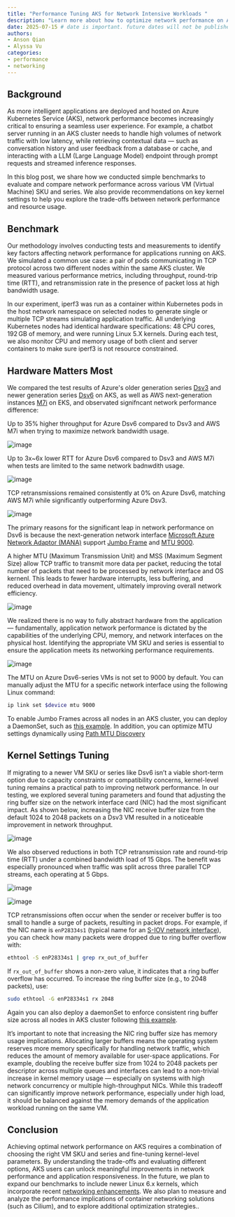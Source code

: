 ```yaml
---
title: "Performance Tuning AKS for Network Intensive Workloads "
description: "Learn more about how to optimize network performance on AKS nodes through benchmark and comparison."
date: 2025-07-15 # date is important. future dates will not be published
authors:
- Anson Qian
- Alyssa Vu
categories:
- performance
- networking
---
```


## Background

As more intelligent applications are deployed and hosted on Azure Kubernetes Service (AKS), network performance becomes increasingly critical to ensuring a seamless user experience. For example, a chatbot server running in an AKS cluster needs to handle high volumes of network traffic with low latency, while retrieving contextual data — such as conversation history and user feedback from a database or cache, and interacting with a LLM (Large Language Model) endpoint through prompt requests and streamed inference responses.

In this blog post, we share how we conducted simple benchmarks to evaluate and compare network performance across various VM (Virtual Machine) SKU and series. We also provide recommendations on key kernel settings to help you explore the trade-offs between network performance and resource usage.

## Benchmark

Our methodology involves conducting tests and measurements to identify key factors affecting network performance for applications running on AKS. We simulated a common use case: a pair of pods communicating in TCP protocol across two different nodes within the same AKS cluster. We measured various performance metrics, including throughput, round-trip time (RTT), and retransmission rate in the presence of packet loss at high bandwidth usage.

In our experiment, iperf3 was run as a container within Kubernetes pods in the host network namespace on selected nodes to generate single or multiple TCP streams simulating application traffic. All underlying Kubernetes nodes had identical hardware specifications: 48 CPU cores, 192 GB of memory, and were running Linux 5.X kernels. During each test, we also monitor CPU and memory usage of both client and server containers to make sure iperf3 is not resource constrained.

## Hardware Matters Most

We compared the test results of Azure's older generation series [Dsv3](https://learn.microsoft.com/en-us/azure/virtual-machines/sizes/general-purpose/dsv3-series?tabs=sizebasic) and newer generation series [Dsv6](https://learn.microsoft.com/en-us/azure/virtual-machines/sizes/general-purpose/dsv6-series?tabs=sizebasic) on AKS, as well as AWS next-generation instances [M7i](https://aws.amazon.com/ec2/instance-types/m7i/) on EKS, and observated signifncant network performance difference:

Up to 35% higher throughput for Azure Dsv6 compared to Dsv3 and AWS M7i when trying to maximize network bandwidth usage.

![image](/assets/images/network-perf-aks/sku_throughput.png)

Up to 3x~6x lower RTT for Azure Dsv6 compared to Dsv3 and AWS M7i when tests are limited to the same network badnwdith usage.

![image](/assets/images/network-perf-aks/sku_rtt.png)

TCP retransmissions remained consistently at 0% on Azure Dsv6, matching AWS M7i while significantly outperforming Azure Dsv3.

![image](/assets/images/network-perf-aks/sku_retransmits.png)

The primary reasons for the significant leap in network performance on Dsv6 is because the next-generation network interface [Microsoft Azure Network Adaptor (MANA)](https://learn.microsoft.com/en-us/azure/virtual-network/accelerated-networking-mana-overview) support [Jumbo Frame](https://en.wikipedia.org/wiki/Jumbo_frame) and [MTU 9000](https://learn.microsoft.com/en-us/azure/virtual-network/how-to-virtual-machine-mtu?tabs=linux).

A higher MTU (Maximum Transmission Unit) and MSS (Maximum Segment Size) allow TCP traffic to transmit more data per packet, reducing the total number of packets that need to be processed by network interface and OS kernenl. This leads to fewer hardware interrupts, less buffering, and reduced overhead in data movement, ultimately improving overall network efficiency.

![image](/assets/images/network-perf-aks/sku_mtu.png)

We realized there is no way to fully abstract hardware from the application — fundamentally, application network performance is dictated by the capabilities of the underlying CPU, memory, and network interfaces on the physical host. Identifying the appropriate VM SKU and series is essential to ensure the application meets its networking performance requirements.

![image](/assets/images/network-perf-aks/sku_cpu_usage.png)

The MTU on Azure Dsv6-series VMs is not set to 9000 by default. You can manually adjust the MTU for a specific network interface using the following Linux command:

```bash
ip link set $device mtu 9000
```

To enable Jumbo Frames across all nodes in an AKS cluster, you can deploy a DaemonSet, such as [this example](https://github.com/Azure/telescope/blob/main/modules/kustomize/mtu/overlays/azure/patch.yaml). In addition, you can optimize MTU settings dynamically using [Path MTU Discovery](https://learn.microsoft.com/en-us/azure/virtual-network/how-to-virtual-machine-mtu?tabs=linux#path-mtu-discovery)

## Kernel Settings Tuning

If migrating to a newer VM SKU or series like Dsv6 isn’t a viable short-term option due to capacity constraints or compatibility concerns, kernel-level tuning remains a practical path to improving network performance. In our testing, we explored several tuning parameters and found that adjusting the ring buffer size on the network interface card (NIC) had the most significant impact. As shown below, increasing the NIC receive buffer size from the default 1024 to 2048 packets on a Dsv3 VM resulted in a noticeable improvement in network throughput.

![image](/assets/images/network-perf-aks/buffer_throughput.png)

We also observed reductions in both TCP retransmission rate and round-trip time (RTT) under a combined bandwidth load of 15 Gbps. The benefit was especially pronounced when traffic was split across three parallel TCP streams, each operating at 5 Gbps.

![image](/assets/images/network-perf-aks/buffer_retransmits.png)

![image](/assets/images/network-perf-aks/buffer_rtt.png)

TCP retransmissions often occur when the sender or receiver buffer is too small to handle a surge of packets, resulting in packet drops. For example, if the NIC name is `enP28334s1` (typical name for an [S-IOV network interface](https://learn.microsoft.com/en-us/windows-hardware/drivers/network/overview-of-single-root-i-o-virtualization--sr-iov-)), you can check how many packets were dropped due to ring buffer overflow with:

```bash
ethtool -S enP28334s1 | grep rx_out_of_buffer
```

If `rx_out_of_buffer` shows a non-zero value, it indicates that a ring buffer overflow has occurred. To increase the ring buffer size (e.g., to 2048 packets), use:

```bash
sudo ethtool -G enP28334s1 rx 2048
```
Again you can also deploy a daemonSet to enforce consistent ring buffer size across all nodes in AKS cluster following [this example](https://github.com/Azure/telescope/blob/main/modules/kustomize/ring_buffer/ring-buffer-config.yaml).

It’s important to note that increasing the NIC ring buffer size has memory usage implications. Allocating larger buffers means the operating system reserves more memory specifically for handling network traffic, which reduces the amount of memory available for user-space applications. For example, doubling the receive buffer size from 1024 to 2048 packets per descriptor across multiple queues and interfaces can lead to a non-trivial increase in kernel memory usage — especially on systems with high network concurrency or multiple high-throughput NICs. While this tradeoff can significantly improve network performance, especially under high load, it should be balanced against the memory demands of the application workload running on the same VM.

## Conclusion

Achieving optimal network performance on AKS requires a combination of choosing the right VM SKU and series  and fine-tuning kernel-level parameters. By understanding the trade-offs and evaluating different options, AKS users can unlock meaningful improvements in network performance and application responsiveness. In the future, we plan to expand our benchmarks to include newer Linux 6.x kernels, which incorporate recent [networking enhancements](https://conferences.computer.org/sc-wpub/pdfs/SC-W2024-6oZmigAQfgJ1GhPL0yE3pS/555400a775/555400a775.pdf). We also plan to measure and analyze the performance implications of container networking solutions (such as Cilium), and to explore additional optimization strategies..
